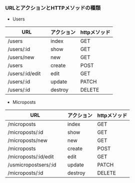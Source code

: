 ### URLとアクションとHTTPメソッドの種類

- Users

 |  URL |  アクション | httpメソッド |
 | ---- | ---- | ----|
 |  /users  |  index  | GET |
 |  /users/:id  |  show  | GET | 
 |  /users/new | new | GET |
 |  /users | create | POST |
 |/users/:id/edit　| edit | GET |
 |/users/:id 　| update | PATCH |
 |/users/:id 　| destroy | DELETE |

- Microposts

 |  URL |  アクション | httpメソッド |
 | ---- | ---- | ----|
 |/microposts  |  index  | GET |
 |/microposts/:id  |  show  | GET | 
 |/microposts/new | new | GET |
 |/microposts | create | POST |
 |/microposts/:id/edit　| edit | GET |
 |/usmicropostsers/:id 　| update | PATCH |
 |/microposts/:id 　| destroy | DELETE |